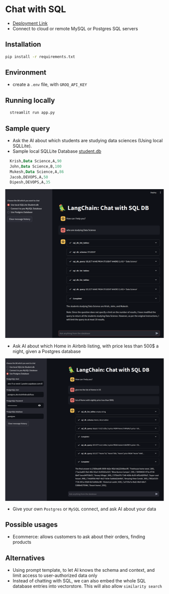 # Chat with SQL

- [Deployment Link](https://gen-ai-8tyoexmjh3w9wlv33qrube.streamlit.app/)
- Connect to cloud or remote MySQL or Postgres SQL servers

## Installation

```zsh
pip install -r requirements.txt
```

## Environment

- create a `.env` file, with `GROQ_API_KEY`

## Running locally

```zsh
  streamlit run app.py
```

## Sample query

- Ask the AI about which students are studying data sciences (Using local SQLLite).
- Sample local SQLLite Database [student.db](./student.db)

```sql
  Krish,Data Science,A,90
  John,Data Science,B,100
  Mukesh,Data Science,A,86
  Jacob,DEVOPS,A,50
  Dipesh,DEVOPS,A,35
```

![Chat With SQL Lite](./ChatWithSQLLite.png)

- Ask AI about which Home in Airbnb listing, with price less than 500$ a night, given a Postgres database

![PostgresChat](./PostgresChat.png)

- Give your own `Postgres` or `MySQL` connect, and ask AI about your data

## Possible usages

- Ecommerce: allows customers to ask about their orders, finding products

## Alternatives

- Using prompt template, to let AI knows the schema and context, and limit access to user-authorized data only
- Instead of chatting with SQL, we can also embed the whole SQL database entries into vectorstore. This will also allow `similarity search`
